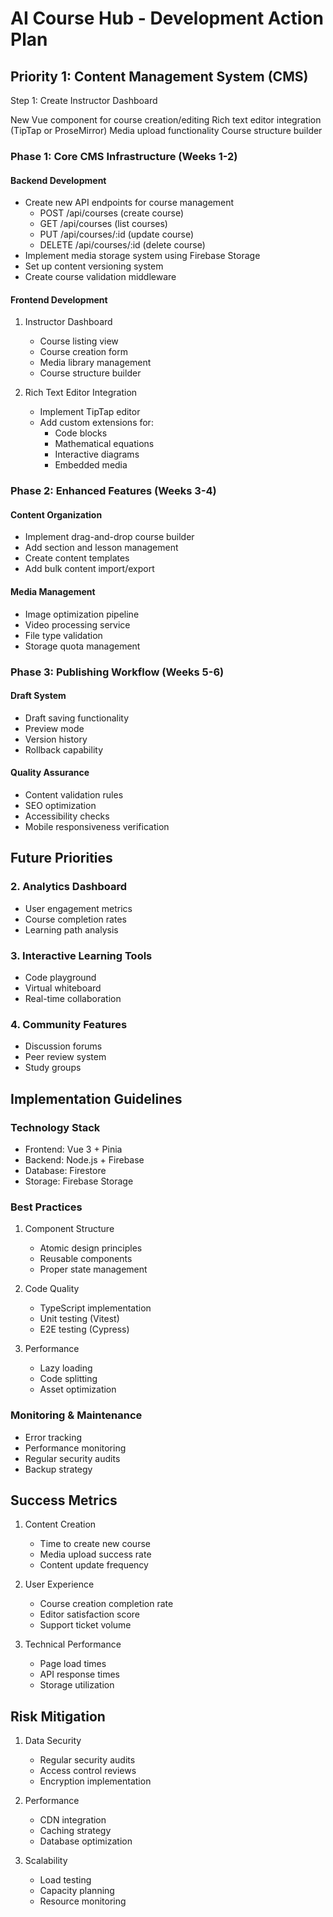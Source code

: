 # AI Course Hub - Development Action Plan

## Priority 1: Content Management System (CMS)
Step 1: Create Instructor Dashboard

New Vue component for course creation/editing
Rich text editor integration (TipTap or ProseMirror)
Media upload functionality
Course structure builder

### Phase 1: Core CMS Infrastructure (Weeks 1-2)

#### Backend Development
- Create new API endpoints for course management
  - POST /api/courses (create course)
  - GET /api/courses (list courses)
  - PUT /api/courses/:id (update course)
  - DELETE /api/courses/:id (delete course)
- Implement media storage system using Firebase Storage
- Set up content versioning system
- Create course validation middleware

#### Frontend Development
1. Instructor Dashboard
   - Course listing view
   - Course creation form
   - Media library management
   - Course structure builder

2. Rich Text Editor Integration
   - Implement TipTap editor
   - Add custom extensions for:
     - Code blocks
     - Mathematical equations
     - Interactive diagrams
     - Embedded media

### Phase 2: Enhanced Features (Weeks 3-4)

#### Content Organization
- Implement drag-and-drop course builder
- Add section and lesson management
- Create content templates
- Add bulk content import/export

#### Media Management
- Image optimization pipeline
- Video processing service
- File type validation
- Storage quota management

### Phase 3: Publishing Workflow (Weeks 5-6)

#### Draft System
- Draft saving functionality
- Preview mode
- Version history
- Rollback capability

#### Quality Assurance
- Content validation rules
- SEO optimization
- Accessibility checks
- Mobile responsiveness verification

## Future Priorities

### 2. Analytics Dashboard
- User engagement metrics
- Course completion rates
- Learning path analysis

### 3. Interactive Learning Tools
- Code playground
- Virtual whiteboard
- Real-time collaboration

### 4. Community Features
- Discussion forums
- Peer review system
- Study groups

## Implementation Guidelines

### Technology Stack
- Frontend: Vue 3 + Pinia
- Backend: Node.js + Firebase
- Database: Firestore
- Storage: Firebase Storage

### Best Practices
1. Component Structure
   - Atomic design principles
   - Reusable components
   - Proper state management

2. Code Quality
   - TypeScript implementation
   - Unit testing (Vitest)
   - E2E testing (Cypress)

3. Performance
   - Lazy loading
   - Code splitting
   - Asset optimization

### Monitoring & Maintenance
- Error tracking
- Performance monitoring
- Regular security audits
- Backup strategy

## Success Metrics
1. Content Creation
   - Time to create new course
   - Media upload success rate
   - Content update frequency

2. User Experience
   - Course creation completion rate
   - Editor satisfaction score
   - Support ticket volume

3. Technical Performance
   - Page load times
   - API response times
   - Storage utilization

## Risk Mitigation
1. Data Security
   - Regular security audits
   - Access control reviews
   - Encryption implementation

2. Performance
   - CDN integration
   - Caching strategy
   - Database optimization

3. Scalability
   - Load testing
   - Capacity planning
   - Resource monitoring
